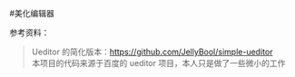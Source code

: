 #美化编辑器

参考资料：
>Ueditor 的简化版本：https://github.com/JellyBool/simple-ueditor  
>本项目的代码来源于百度的 ueditor 项目，本人只是做了一些微小的工作
